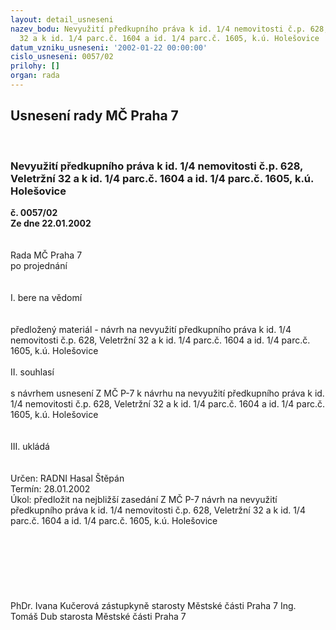 ```yaml
---
layout: detail_usneseni
nazev_bodu: Nevyužití předkupního práva k id. 1/4 nemovitosti č.p. 628, Veletržní
  32 a k id. 1/4 parc.č. 1604 a id. 1/4 parc.č. 1605, k.ú. Holešovice
datum_vzniku_usneseni: '2002-01-22 00:00:00'
cislo_usneseni: 0057/02
prilohy: []
organ: rada
---
```

<div id="ucUsn_pList" class="usn">
	<span><h2>Usnesení rady MČ Praha 7 </h2>
<br></span><div class="standBody">
<span><h3>Nevyužití předkupního práva k id. 1/4 nemovitosti č.p. 628, Veletržní 32 a k id. 1/4 parc.č. 1604 a id. 1/4 parc.č. 1605, k.ú. Holešovice</h3></span><div class="center">
		<strong>č. 0057/02</strong><br>
	</div>
<div class="center">
		<strong>Ze dne 22.01.2002</strong><br><br>
	</div>
<br>Rada MČ Praha 7<br>po projednání<br><br><br>I.	bere na vědomí<br><br> <br>předložený materiál - návrh na nevyužití předkupního práva k id. 1/4 nemovitosti č.p. 628, Veletržní 32 a k id. 1/4 parc.č. 1604 a id. 1/4 parc.č. 1605, k.ú. Holešovice<br><br>II.	souhlasí <br><br>s návrhem usnesení Z MČ P-7 k návrhu na nevyužití předkupního práva k id. 1/4 nemovitosti č.p. 628, Veletržní 32 a k id. 1/4 parc.č. 1604 a id. 1/4 parc.č. 1605, k.ú. Holešovice<br><br><br>III.	ukládá <br><br> <br>Určen:	RADNI Hasal Štěpán<br>Termín: 28.01.2002<br>Úkol:	předložit na nejbližší zasedání Z MČ P-7 návrh na nevyužití předkupního práva k id. 1/4 nemovitosti č.p. 628, Veletržní 32 a k id. 1/4 parc.č. 1604 a id. 1/4 parc.č. 1605, k.ú. Holešovice<br> <br><br><br><br><br> <br>	<br>PhDr. Ivana Kučerová zástupkyně starosty Městské části Praha 7	Ing. Tomáš Dub starosta Městské části Praha 7<br>	<br><br>
</div>
</div>